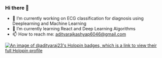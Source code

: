 ### Hi there 👋
- 🔭 I’m currently working on ECG classification for diagnosis using Deeplearning and Machine Learning 
- 🌱 I’m currently learning React and Deep Learning Algorithms
- 📫 How to reach me: [adityarajkashyap6046@gmail.com](adityarajkashyap6046@gmail.com)

[![An image of @adityaraj23's Holopin badges, which is a link to view their full Holopin profile](https://holopin.me/adityaraj23)](https://holopin.io/@adityaraj23)
<!--
**AdityaRaj23/AdityaRaj23** is a ✨ _special_ ✨ repository because its `README.md` (this file) appears on your GitHub profile.
- 👯 I’m looking to collaborate on ...
- 🤔 I’m looking for help with ...
- 💬 Ask me about ...
- 😄 Pronouns: ...
- ⚡ Fun fact: ...
Here are some ideas to get you started:


-->
